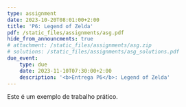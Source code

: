 ```yaml
---
type: assignment
date: 2023-10-20T08:01:00+2:00
title: 'P6: Legend of Zelda'
pdf: /static_files/assignments/asg.pdf
hide_from_announcments: true
# attachment: /static_files/assignments/asg.zip
# solutions: /static_files/assignments/asg_solutions.pdf
due_event: 
    type: due
    date: 2023-11-10T07:30:00+2:00
    description: '<b>Entrega P6</b>: Legend of Zelda'
---
```

Este é um exemplo de trabalho prático.
